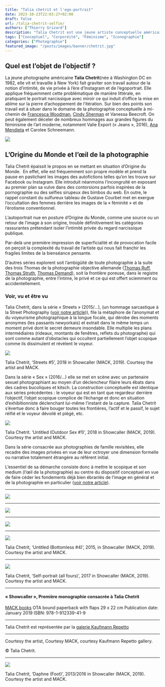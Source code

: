 ```yaml
---
title: "Talia chetrit et l'ego-portrait"
date: 2023-10-23T22:03:27+02:00
draft: false
url: /talia-chetrit-selfie/
authors: ["Thierry Grizard"]
description: "Talia Chetrit est une jeune artiste conceptuelle américaine qui fait de l'image photographiée et de l'objectif qui la capture le centre de sa démarche. "
tags: ["Conceptuel", "Corporéité", "Féminisme", "Iconographie"]
categories: ["Photographie"]
featured_image: "/posts/images/banner/chetrit.jpg"
---
```

## Quel est l’objet de l’objectif ?

La jeune photographe américaine **Talia Chetrit**(née à Washington DC en 1982, elle vit et travaille à New York) fait graviter son travail autour de la notion d’intimité, de vie privée à l’ère d’Instagram et de l’egoportrait. Elle applique fréquemment cette problématique de manière littérale, en pratiquant le portrait narcissique avec miroir ce qui induit d’office la mise en abîme sur la pierre d’achoppement de l’itération. Sur bien des points son travail est à situer dans le domaine de la photographie conceptuelle à mi-chemin de [Francesca Woodman](/francesca-woodman/), [Cindy Sherman](/cindy-sherman-picture-generation/) et Vanessa Beecroft. On peut également déceler de nombreux hommages aux grandes figures du féminisme de l’art moderne, notamment Valie Export (« Jeans », 2016), [Ana Mendieta](/ana-mendieta-body-art/) et Carolee Schneemann.

![](/posts/images/chetrit/talia-chetrit_photography-19.jpg)

## L’Origine du Monde et l’œil de la photographie

Talia Chetrit épaissit le propos en se mettant en situation d’Origine du Monde.  En effet, elle est fréquemment son propre modèle et prend la pause en pastichant les images des autofictions telles qu’on les trouve sur Facebook ou Instagram. Elle introduit néanmoins l’incongruité en exposant au premier plan sa vulve dans des contorsions parfois inspirées de la pornographie ou des selfies sirupeux des bimbos du web. En outre, le rappel constant du sulfureux tableau de Gustave Courbet met en exergue l’occultation des femmes derrière les images de la « féminité » et de l’érotisme conventionnel.

L’autoportrait nue en posture d’Origine du Monde, comme une source ou un retour de l’image à son origine, trouble définitivement les catégories rassurantes prétendant isoler l’intimité privée du regard narcissique publique.

Par-delà une première impression de superficialité et de provocation facile on perçoit la complexité du travail de l’artiste qui nous fait franchir les fragiles limites de la bienséance pensante.

D’autres séries explorent soit l’ambigüité de toute photographie à la suite des trois Thomas de la photographie objective allemande ([Thomas Ruff](/thomas-ruff/), [Thomas Struth](/thomas-struth-photographie-objective/), [Thomas Demand](/thomas-demand-photography-and-models/)), soit la frontière poreuse, dans le registre de la photographie, entre l’intime, le privé et ce qui est offert sciemment ou accidentellement.

### Voir, vu et être vu

Talia Chetrit, dans la série « Streets » (2015/…), (un hommage sarcastique à la Street Photography ([voir notre article](/vivian-maier-street-photography/))), file la métaphore de l’anonymat et du voyeurisme photographique à la longue focale, qui dérobe des moments anonymes (les passants newyorkais) et extrait dans le même temps un moment privé dont le secret demeure insondable. Elle multiplie les plans intermédiaires (rideaux, montants de fenêtres, reflets du photographe) qui sont comme autant d’obstacles qui occultent partiellement l’objet scopique comme ils dissimulent et révèlent le voyeur.

![](/posts/images/chetrit/talia-chetrit_mackbooks_showcaller.007.jpg)

Talia Chetrit, ‘Streets #5’, 2018 in Showcaller (MACK, 2019). Courtesy the artist and MACK.

Dans la série « Sex » (2016/…) elle se met en scène avec un partenaire sexuel photographiant au moyen d’un déclencheur filaire leurs ébats dans des cadres bucoliques et kitsch. La construction conceptuelle est identique aux séries précédentes : le voyeur qui est en tant que regardeur derrière l’objectif, l’objet scopique complice de l’échange et donc en situation d’exhibitionniste déclenchant lui-même l’instant de la capture. Talia Chetrit s’évertue donc à faire bouger toutes les frontières, l’actif et le passif, le sujet réifié et le voyeur dévoilé et piégé, etc.

![](/posts/images/chetrit/talia-chetrit_photography-81.jpg)

Talia Chetrit. ‘Untitled (Outdoor Sex #1)’, 2018 in Showcaller (MACK, 2019). Courtesy the artist and MACK.

Dans la série consacrée aux photographies de famille revisitées, elle recadre des images privées en vue de leur octroyer une dimension formelle ou narrative totalement étrangère au référent initial.

L’essentiel de sa démarche consiste donc à mettre le scopique et son medium (l’œil de la photographie) au centre du dispositif conceptuel en vue de faire céder les fondements déjà bien ébranlés de l’image en général et de la photographie en particulier ([voir notre article](/photographie-et-art-contemporain/)).

---

![](/posts/images/chetrit/talia-chetrit_photography-15.jpg)

---

![](/posts/images/chetrit/talia-chetrit_photography-16.jpg)

---

![](/posts/images/chetrit/talia-chetrit_photography-17.jpg)

---

![](/posts/images/chetrit/talia-chetrit_mackbooks_showcaller.002.jpg)

Talia Chetrit, ‘Untitled (Bottomless #4)’, 2015, in Showcaller (MACK, 2019). Courtesy the artist and MACK.

---

![](/posts/images/chetrit/talia-chetrit_mackbooks_showcaller.004.jpg)

Talia Chetrit, ‘Self-portrait (all fours)’, 2017 in Showcaller (MACK, 2019). Courtesy the artist and MACK.

---

#### « Showcaller », Première monographie consacrée à Talia Chetrit

[MACK books](https://mackbooks.co.uk/?ref=artefields.net)
OTA bound paperback with flaps
29 x 22 cm
Publication date: January 2019
ISBN: 978-1-912339-41-9

---

Talia Chetrit est représentée par la [galerie Kaufmann Repetto](http://www.kaufmannrepetto.com/)

---

Courtesy the artist, Courtesy MACK, courtesy Kaufmann Repetto gallery.

© Talia Chetrit.

---

![](/posts/images/chetrit/talia-chetrit_mackbooks_showcaller.001.jpg)

Talia Chetrit, ‘Daphne (Foot)’, 2013/2016 in Showcaller (MACK, 2019). Courtesy the artist and MACK.